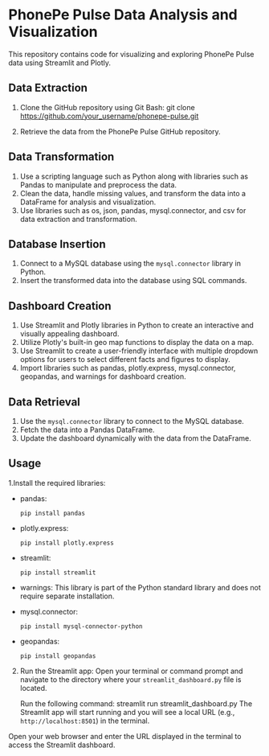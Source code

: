 # PhonePe Pulse Data Analysis and Visualization

This repository contains code for visualizing and exploring PhonePe Pulse data using Streamlit and Plotly.

## Data Extraction

1. Clone the GitHub repository using Git Bash:
git clone https://github.com/your_username/phonepe-pulse.git

2. Retrieve the data from the PhonePe Pulse GitHub repository.

## Data Transformation

1. Use a scripting language such as Python along with libraries such as Pandas to manipulate and preprocess the data.
2. Clean the data, handle missing values, and transform the data into a DataFrame for analysis and visualization.
3. Use libraries such as os, json, pandas, mysql.connector, and csv for data extraction and transformation.

## Database Insertion

1. Connect to a MySQL database using the `mysql.connector` library in Python.
2. Insert the transformed data into the database using SQL commands.

## Dashboard Creation

1. Use Streamlit and Plotly libraries in Python to create an interactive and visually appealing dashboard.
2. Utilize Plotly's built-in geo map functions to display the data on a map.
3. Use Streamlit to create a user-friendly interface with multiple dropdown options for users to select different facts and figures to display.
4. Import libraries such as pandas, plotly.express, mysql.connector, geopandas, and warnings for dashboard creation.

## Data Retrieval

1. Use the `mysql.connector` library to connect to the MySQL database.
2. Fetch the data into a Pandas DataFrame.
3. Update the dashboard dynamically with the data from the DataFrame.

## Usage

1.Install the required libraries:

   - pandas:
     ```
     pip install pandas
     ```

   - plotly.express:
     ```
     pip install plotly.express
     ```

   - streamlit:
     ```
     pip install streamlit
     ```

   - warnings:
     This library is part of the Python standard library and does not require separate installation.

   - mysql.connector:
     ```
     pip install mysql-connector-python
     ```

   - geopandas:
     ```
     pip install geopandas
     ```

2. Run the Streamlit app:
   Open your terminal or command prompt and navigate to the directory where your `streamlit_dashboard.py` file is located.

   Run the following command:
   streamlit run streamlit_dashboard.py
The Streamlit app will start running and you will see a local URL (e.g., `http://localhost:8501`) in the terminal.

Open your web browser and enter the URL displayed in the terminal to access the Streamlit dashboard.
   

